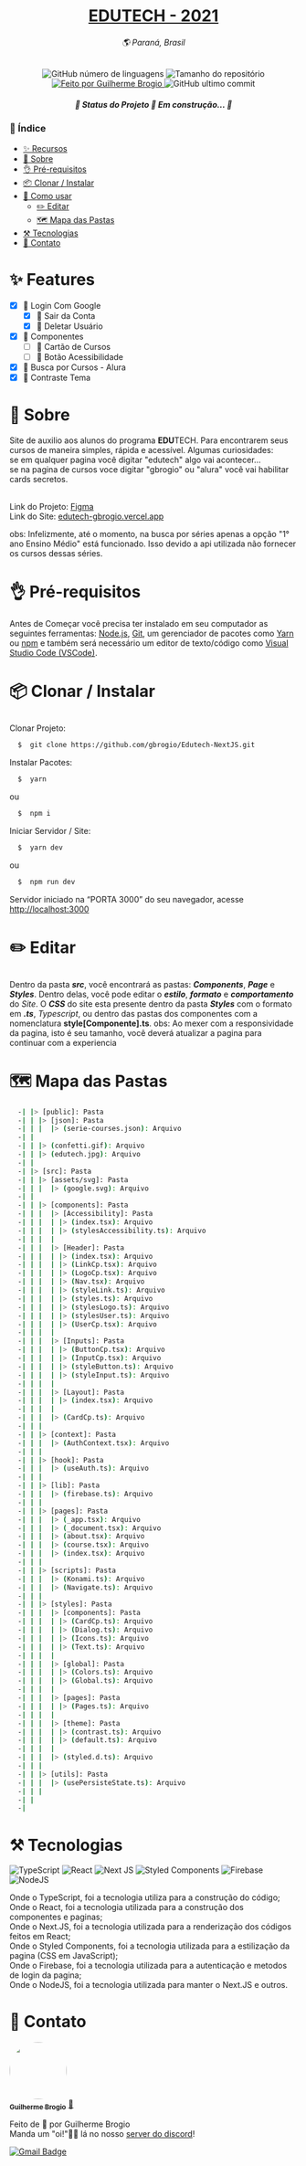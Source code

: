 <!-- === === === === TEMPLATE MADE BY GBROGIO === === === === === -->

<h1 align="center">
  <a href="localhost:3000">EDUTECH - 2021</a>
</h1>
<h6 align="center">
  🌎 Paraná, Brasil
</h6>
<p align="center">
  <img alt="GitHub número de linguagens" src="https://img.shields.io/github/languages/count/gbrogio/Edutech-NextJS?color=34A853&label=Linguagens&style=for-the-badge">

  <img alt="Tamanho do repositório" src="https://img.shields.io/github/repo-size/gbrogio/Edutech-NextJS?color=34A853&label=Tamanho%20do%20Reposit%C3%B3rio&style=for-the-badge">

  <a href="https://github.com/gbrogio">
    <img alt="Feito por Guilherme Brogio" src="https://img.shields.io/badge/feito%20por-GBrogio-4285F4?style=for-the-badge">
  </a>
  <img alt="GitHub ultimo commit" src="https://img.shields.io/github/last-commit/gbrogio/Edutech-NextJS?color=4285F4&label=Ultimo%20Commit&style=for-the-badge">
</p>
<h5 align="center">🚧  Status do Projeto 🚀 Em construção...  🚧</h3>

### 📄 Índice
- [✨ Recursos](#Recursos)
- [📜 Sobre](#Sobre)
- [👌 Pré-requisitos](#PreRequisitos)
- [📦 Clonar / Instalar](#ClonarInstalar)
- [🔨 Como usar](#Editar)
  - [✏️ Editar](#Editar)
  - [🗺️ Mapa das Pastas](#Mapa)
- [⚒️ Tecnologias](#Tecnologias)
- [👤 Contato](#Autor)

<h1 id="Recursos">✨ Features</h1>

- [X] 📖 Login Com Google
  - [X] 📖 Sair da Conta
  - [X] 📖 Deletar Usuário
- [X] 📖 Componentes
  - [ ] 📖 Cartão de Cursos
  - [ ] 📖 Botão Acessibilidade
- [X] 📖 Busca por Cursos - Alura
- [X] 📖 Contraste Tema

# <h1 id="Sobre">📜 Sobre</h1>
<p>Site de auxilio aos alunos do programa <b>EDU</b>TECH. Para encontrarem seus cursos de maneira simples, rápida e acessível.
  Algumas curiosidades: <br>
  se em qualquer pagina você digitar "edutech" algo vai acontecer... <br>
  se na pagina de cursos voce digitar "gbrogio" ou "alura" você vai habilitar cards secretos. <br>
  <br>
</p>

Link do Projeto: [Figma](https://www.figma.com/file/sy7bHGmsvnh3DjuhhEjY69/Edutech?node-id=3%3A3) <br>
Link do Site: [edutech-gbrogio.vercel.app](https://www.edutech-gbrogio.vercel.app)

obs: Infelizmente, até o momento, na busca por séries apenas a opção
"1° ano Ensino Médio" está funcionado. Isso devido a api utilizada não fornecer os cursos dessas séries.


# <h1 id="PreRequisitos">👌 Pré-requisitos</h1>
<p>Antes de Começar você precisa ter instalado em seu computador as seguintes ferramentas:
<a href="https://nodejs.org/">Node.js</a>, <a href="https://git-scm.com/">Git</a>, um gerenciador de pacotes como <a href="https://yarnpkg.com/">Yarn</a> ou <a href="https://nodejs.org/">npm</a> e também será necessário um editor de texto/código como <a href="https://code.visualstudio.com/">Visual Studio Code (VSCode)</a>.</p>

# <p id="ClonarInstalar">📦 Clonar / Instalar</p>
Clonar Projeto:
  ```bash
    $  git clone https://github.com/gbrogio/Edutech-NextJS.git
  ```
Instalar Pacotes:
  ```bash
    $  yarn
  ```
  ou
  ```bash
    $  npm i
  ```
Iniciar Servidor / Site:
  ```bash
    $  yarn dev
  ```
  ou
  ```bash
    $  npm run dev
  ```

  Servidor iniciado na “PORTA 3000” do seu navegador, acesse [http://localhost:3000](http://localhost:3000)

# <p id="Editar">✏️ Editar</p>
Dentro da pasta ***src***, você encontrará as pastas: ***Components***, ***Page*** e ***Styles***.
Dentro delas, você pode editar o ***estilo***, ***formato*** e ***comportamento*** do *Site*.
O ***CSS*** do site esta presente dentro da pasta ***Styles*** com o formato em ***.ts***, *Typescript*, ou
dentro das pastas dos componentes com a nomenclatura **style[Componente].ts**.
obs: Ao mexer com a responsividade da pagina, isto é seu tamanho, você deverá atualizar a pagina para
continuar com a experiencia

# <h1 id="Mapa">🗺️ Mapa das Pastas</h1>
  ```bash
    -| |> [public]: Pasta
    -| | |> [json]: Pasta
    -| | |  |> (serie-courses.json): Arquivo
    -| |
    -| | |> (confetti.gif): Arquivo
    -| | |> (edutech.jpg): Arquivo
    -| |
    -| |> [src]: Pasta
    -| | |> [assets/svg]: Pasta
    -| | |  |> (google.svg): Arquivo
    -| |
    -| | |> [components]: Pasta
    -| | |  |> [Accessibility]: Pasta
    -| | |  | |> (index.tsx): Arquivo
    -| | |  | |> (stylesAccessibility.ts): Arquivo
    -| | |  |
    -| | |  |> [Header]: Pasta
    -| | |  | |> (index.tsx): Arquivo
    -| | |  | |> (LinkCp.tsx): Arquivo
    -| | |  | |> (LogoCp.tsx): Arquivo
    -| | |  | |> (Nav.tsx): Arquivo
    -| | |  | |> (styleLink.ts): Arquivo
    -| | |  | |> (styles.ts): Arquivo
    -| | |  | |> (stylesLogo.ts): Arquivo
    -| | |  | |> (stylesUser.ts): Arquivo
    -| | |  | |> (UserCp.tsx): Arquivo
    -| | |  |
    -| | |  |> [Inputs]: Pasta
    -| | |  | |> (ButtonCp.tsx): Arquivo
    -| | |  | |> (InputCp.tsx): Arquivo
    -| | |  | |> (styleButton.ts): Arquivo
    -| | |  | |> (styleInput.ts): Arquivo
    -| | |  |
    -| | |  |> [Layout]: Pasta
    -| | |  | |> (index.tsx): Arquivo
    -| | |  |
    -| | |  |> (CardCp.ts): Arquivo
    -| | |
    -| | |> [context]: Pasta
    -| | |  |> (AuthContext.tsx): Arquivo
    -| | |
    -| | |> [hook]: Pasta
    -| | |  |> (useAuth.ts): Arquivo
    -| | |
    -| | |> [lib]: Pasta
    -| | |  |> (firebase.ts): Arquivo
    -| | |
    -| | |> [pages]: Pasta
    -| | |  |> (_app.tsx): Arquivo
    -| | |  |> (_document.tsx): Arquivo
    -| | |  |> (about.tsx): Arquivo
    -| | |  |> (course.tsx): Arquivo
    -| | |  |> (index.tsx): Arquivo
    -| | |
    -| | |> [scripts]: Pasta
    -| | |  |> (Konami.ts): Arquivo
    -| | |  |> (Navigate.ts): Arquivo
    -| | |
    -| | |> [styles]: Pasta
    -| | |  |> [components]: Pasta
    -| | |  | |> (CardCp.ts): Arquivo
    -| | |  | |> (Dialog.ts): Arquivo
    -| | |  | |> (Icons.ts): Arquivo
    -| | |  | |> (Text.ts): Arquivo
    -| | |  |
    -| | |  |> [global]: Pasta
    -| | |  | |> (Colors.ts): Arquivo
    -| | |  | |> (Global.ts): Arquivo
    -| | |  |
    -| | |  |> [pages]: Pasta
    -| | |  | |> (Pages.ts): Arquivo
    -| | |  |
    -| | |  |> [theme]: Pasta
    -| | |  | |> (contrast.ts): Arquivo
    -| | |  | |> (default.ts): Arquivo
    -| | |  |
    -| | |  |> (styled.d.ts): Arquivo
    -| | |
    -| | |> [utils]: Pasta
    -| | |  |> (usePersisteState.ts): Arquivo
    -| | |
    -| |
    -|
  ```

# <h1 id="Tecnologias">⚒️ Tecnologias</h1>
![TypeScript](https://img.shields.io/badge/typescript-%23007ACC.svg?style=for-the-badge&logo=typescript&logoColor=white)
![React](https://img.shields.io/badge/react-%2320232a.svg?style=for-the-badge&logo=react&logoColor=%2361DAFB)
![Next JS](https://img.shields.io/badge/Next-black?style=for-the-badge&logo=next.js&logoColor=white)
![Styled Components](https://img.shields.io/badge/styled--components-DB7093?style=for-the-badge&logo=styled-components&logoColor=white)
![Firebase](https://img.shields.io/badge/firebase-%23039BE5.svg?style=for-the-badge&logo=firebase)
![NodeJS](https://img.shields.io/badge/node.js-6DA55F?style=for-the-badge&logo=node.js&logoColor=white)

Onde o TypeScript, foi a tecnologia utiliza para a construção do código; <br>
Onde o React, foi a tecnologia utilizada para a construção dos componentes e paginas;<br>
Onde o Next.JS, foi a tecnologia utilizada para a renderização dos códigos feitos em React;<br>
Onde o Styled Components, foi a tecnologia utilizada para a estilização da pagina (CSS em JavaScript);<br>
Onde o Firebase, foi a tecnologia utilizada para a autenticação e metodos de login da pagina;<br>
Onde o NodeJS, foi a tecnologia utilizada para manter o Next.JS e outros.<br>

<h1 id="Autor">👤 Contato</h1>

<a href="https://github.com/gbrogio">
 <img style="border-radius: 50%" src="https://avatars.githubusercontent.com/u/79169549?s=400&u=b290516661edf038794521fe542f92d74eccb2b8&v=4" width="100" alt=""/>
 <br />
 <sub><b>Guilherme Brogio</b></sub></a> <a href="https://cursos.alura.com.br/user/gbrogio" title="GBrogio">🚀</a>

Feito de 💜 por Guilherme Brogio <br>
Manda um "oi!"👋🏽 lá no nosso [server do discord](https://discord.gg/ANAWECH3UP)!

[![Gmail Badge](https://img.shields.io/badge/-guilhermebrogio.ps@gmail.com-c14438?style=flat-square&logo=Gmail&logoColor=white&link=mailto:guilhermebrogio.ps@gmail.com)](mailto:guilhermebrogio.ps@gmail.com)
